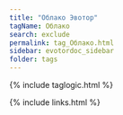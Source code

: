 ```yaml
---
title: "Облако Эвотор"
tagName: Облако
search: exclude
permalink: tag_Облако.html
sidebar: evotordoc_sidebar
folder: tags
---
```

{% include taglogic.html %}

{% include links.html %}
